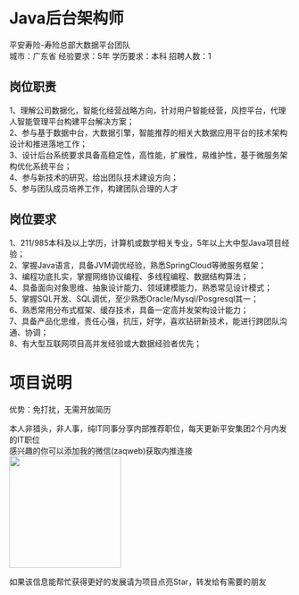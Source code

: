 # Java后台架构师
平安寿险-寿险总部大数据平台团队  
城市：广东省 经验要求：5年 学历要求：本科  招聘人数：1

## 岗位职责
1、理解公司数据化，智能化经营战略方向，针对用户智能经营，风控平台，代理人智能管理平台构建平台解决方案；   
2、参与基于数据中台，大数据引擎，智能推荐的相关大数据应用平台的技术架构设计和推进落地工作；   
3、设计后台系统要求具备高稳定性，高性能，扩展性，易维护性，基于微服务架构优化系统平台；   
4、参与新技术的研究，给出团队技术建设方向；   
5、参与团队成员培养工作，构建团队合理的人才

## 岗位要求
1、211/985本科及以上学历，计算机或数学相关专业，5年以上大中型Java项目经验；   
2、掌握Java语言，具备JVM调优经验，熟悉SpringCloud等微服务框架；   
3、编程功底扎实，掌握网络协议编程、多线程编程、数据结构算法；   
4、具备面向对象思维、抽象设计能力、领域建模能力，熟悉常见设计模式；   
5、掌握SQL开发、SQL调优，至少熟悉Oracle/Mysql/Posgresql其一；   
6、熟悉常用分布式框架、缓存技术，具备一定高并发架构设计能力；   
7、具备产品化思维，责任心强，抗压，好学，喜欢钻研新技术，能进行跨团队沟通、协调；   
8、有大型互联网项目高并发经验或大数据经验者优先；

# 项目说明

优势：免打扰，无需开放简历

本人非猎头，非人事，纯IT同事分享内部推荐职位，每天更新平安集团2个月内发的IT职位  
感兴趣的你可以添加我的微信(zaqweb)获取内推连接  
<img src="https://github.com/zaqweb/PA-IT-JOBS/blob/master/WechatICode.jpeg"  height="200" width="200">

如果该信息能帮忙获得更好的发展请为项目点亮Star，转发给有需要的朋友




